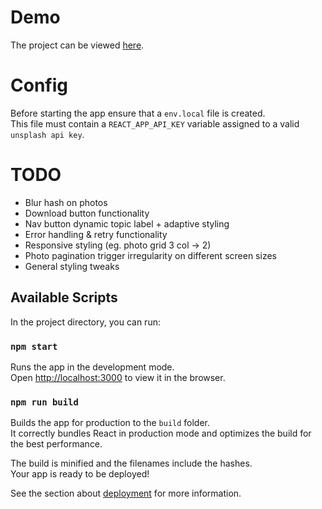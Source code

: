 # Demo
The project can be viewed [here](https://chinhairsaintclair.github.io/PhotoViewer/).

# Config

Before starting the app ensure that a `env.local` file is created.\
This file must contain a `REACT_APP_API_KEY` variable assigned to a valid `unsplash api key`.

# TODO

- Blur hash on photos
- Download button functionality
- Nav button dynamic topic label + adaptive styling
- Error handling & retry functionality
- Responsive styling (eg. photo grid 3 col -> 2)
- Photo pagination trigger irregularity on different screen sizes
- General styling tweaks

## Available Scripts

In the project directory, you can run:

### `npm start`

Runs the app in the development mode.\
Open [http://localhost:3000](http://localhost:3000) to view it in the browser.

### `npm run build`

Builds the app for production to the `build` folder.\
It correctly bundles React in production mode and optimizes the build for the best performance.

The build is minified and the filenames include the hashes.\
Your app is ready to be deployed!

See the section about [deployment](https://facebook.github.io/create-react-app/docs/deployment) for more information.
